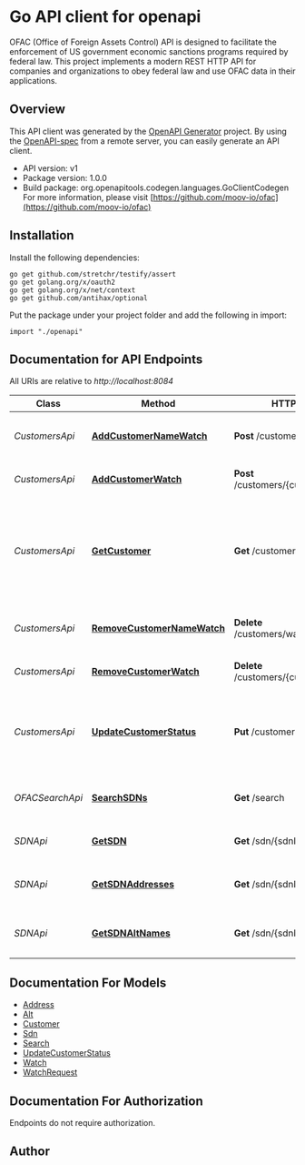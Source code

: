 # Go API client for openapi

OFAC (Office of Foreign Assets Control) API is designed to facilitate the enforcement of US government economic sanctions programs required by federal law. This project implements a modern REST HTTP API for companies and organizations to obey federal law and use OFAC data in their applications.

## Overview
This API client was generated by the [OpenAPI Generator](https://openapi-generator.tech) project.  By using the [OpenAPI-spec](https://www.openapis.org/) from a remote server, you can easily generate an API client.

- API version: v1
- Package version: 1.0.0
- Build package: org.openapitools.codegen.languages.GoClientCodegen
For more information, please visit [https://github.com/moov-io/ofac](https://github.com/moov-io/ofac)

## Installation

Install the following dependencies:
```
go get github.com/stretchr/testify/assert
go get golang.org/x/oauth2
go get golang.org/x/net/context
go get github.com/antihax/optional
```

Put the package under your project folder and add the following in import:
```golang
import "./openapi"
```

## Documentation for API Endpoints

All URIs are relative to *http://localhost:8084*

Class | Method | HTTP request | Description
------------ | ------------- | ------------- | -------------
*CustomersApi* | [**AddCustomerNameWatch**](docs/CustomersApi.md#addcustomernamewatch) | **Post** /customers/watch | Add customer watch by name
*CustomersApi* | [**AddCustomerWatch**](docs/CustomersApi.md#addcustomerwatch) | **Post** /customers/{customerId}/watch | Add OFAC watch on a Customer
*CustomersApi* | [**GetCustomer**](docs/CustomersApi.md#getcustomer) | **Get** /customers/{customerId} | Get information about a customer, addresses, alternate names, and their SDN metadata.
*CustomersApi* | [**RemoveCustomerNameWatch**](docs/CustomersApi.md#removecustomernamewatch) | **Delete** /customers/watch/{watchId} | Remove a Customer name watch
*CustomersApi* | [**RemoveCustomerWatch**](docs/CustomersApi.md#removecustomerwatch) | **Delete** /customers/{customerId}/watch | Remove customer watch
*CustomersApi* | [**UpdateCustomerStatus**](docs/CustomersApi.md#updatecustomerstatus) | **Put** /customers/{customerId} | Update a Customer&#39;s status to add or remove a manual block.
*OFACSearchApi* | [**SearchSDNs**](docs/OFACSearchApi.md#searchsdns) | **Get** /search | Search SDN names and metadata
*SDNApi* | [**GetSDN**](docs/SDNApi.md#getsdn) | **Get** /sdn/{sdnId} | Specially designated national
*SDNApi* | [**GetSDNAddresses**](docs/SDNApi.md#getsdnaddresses) | **Get** /sdn/{sdnId}/addresses | Get addresses for a given SDN
*SDNApi* | [**GetSDNAltNames**](docs/SDNApi.md#getsdnaltnames) | **Get** /sdn/{sdnId}/alts | Get alternate names for a given SDN


## Documentation For Models

 - [Address](docs/Address.md)
 - [Alt](docs/Alt.md)
 - [Customer](docs/Customer.md)
 - [Sdn](docs/Sdn.md)
 - [Search](docs/Search.md)
 - [UpdateCustomerStatus](docs/UpdateCustomerStatus.md)
 - [Watch](docs/Watch.md)
 - [WatchRequest](docs/WatchRequest.md)


## Documentation For Authorization
 Endpoints do not require authorization.


## Author




